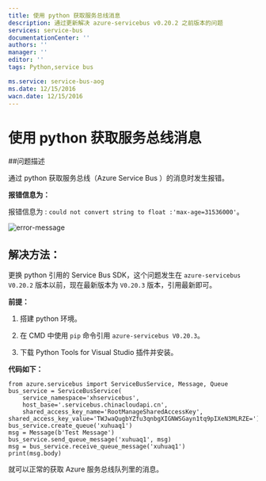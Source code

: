 ```yaml
---
title: 使用 python 获取服务总线消息
description: 通过更新解决 azure-servicebus v0.20.2 之前版本的问题
services: service-bus
documentationCenter: ''
authors: ''
manager: ''
editor: ''
tags: Python,service bus

ms.service: service-bus-aog
ms.date: 12/15/2016
wacn.date: 12/15/2016
---
```


# 使用 python 获取服务总线消息

##问题描述  

通过 python 获取服务总线（Azure Service Bus ）的消息时发生报错。

**报错信息为：**  

报错信息为 : `could not convert string to float :'max-age=31536000'`。  

![error-message](./media/aog-service-bus-qa-python-queue-message/error-message.png)

## 解决方法：  

更换 python 引用的 Service Bus SDK，这个问题发生在 `azure-servicebus V0.20.2` 版本以前，现在最新版本为 `V0.20.3` 版本，引用最新即可。  

**前提：** 

1. 搭建 python 环境。

2. 在 CMD 中使用 `pip` 命令引用 `azure-servicebus V0.20.3`。

3. 下载 Python Tools for Visual Studio 插件并安装。

**代码如下：**  

```
from azure.servicebus import ServiceBusService, Message, Queue
bus_service = ServiceBusService(
    service_namespace='xhservicebus',
    host_base='.servicebus.chinacloudapi.cn',
    shared_access_key_name='RootManageSharedAccessKey',
shared_access_key_value='TWJwaQugbYZfu3qnbgXIGNWSGayn1tq9pIXeN3MLRZE=')
bus_service.create_queue('xuhuaq1')
msg = Message(b'Test Message')
bus_service.send_queue_message('xuhuaq1', msg)
msg = bus_service.receive_queue_message('xuhuaq1')
print(msg.body)
```

就可以正常的获取 Azure 服务总线队列里的消息。
